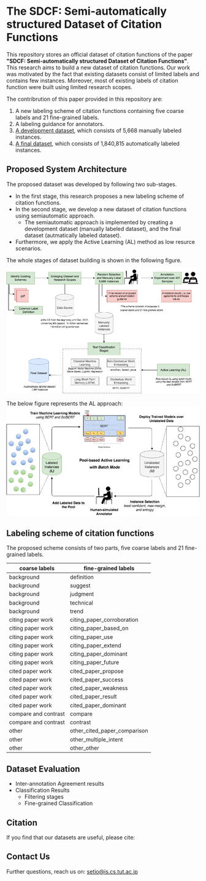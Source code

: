 # The SDCF: Semi-automatically structured Dataset of Citation Functions #

This repository stores an official dataset of citation functions of the paper **"SDCF: Semi-automatically structured Dataset of Citation Functions"**. This research aims to build a new dataset of citation functions. Our work was motivated by the fact that existing datasets consist of limited labels and contains few instances. Moreover, most of existing labels of citation function were built using limited research scopes.

The contribrution of this paper provided in this repository are:
1. A new labeling scheme of citation functions containing five coarse labels and 21 fine-grained labels.
2. A labeling guidance for annotators.
3. [A development dataset](https://github.com/tutcsis/SDCF/tree/main/Development%20datasets), which consists of 5,668 manually labeled instances.
4. [A final dataset](), which consists of 1,840,815 automatically labeled instances.

## Proposed System Architecture ## 
The proposed dataset was developed by following two sub-stages. 
* In the first stage, this research proposes a new labeling scheme of citation functions. 
* In the second stage, we develop a new dataset of citation functions using semiautomatic approach. 
  * The semiautomatic approach is implemented by creating a development dataset (manually labeled dataset), and the final dataset (autmatically labeled dataset). 
* Furthermore, we apply the Active Learning (AL) method as low resurce scenarios. 

The whole stages of dataset building is shown in the following figure.

![picture alt](https://github.com/tutcsis/SDCF/blob/main/Images/new-whole-diagram.png "Title is optional")


The below figure represents the AL approach:
![picture alt](https://github.com/tutcsis/SDCF/blob/main/Images/New-Active-Learning.png "Title is optional")

## Labeling scheme of citation functions ## 
The proposed scheme consists of two parts, five coarse labels and 21 fine-grained labels.

coarse labels  | fine-grained labels
------------- | -------------
background  | definition
background  | suggest
background  | judgment
background  | technical
background  | trend
citing paper work  | citing_paper_corroboration
citing paper work  | citing_paper_based_on
citing paper work  | citing_paper_use
citing paper work | citing_paper_extend
citing paper work | citing_paper_dominant
citing paper work  | citing_paper_future
cited paper work  | cited_paper_propose
cited paper work  | cited_paper_success
cited paper work  | cited_paper_weakness
cited paper work  | cited_paper_result
cited paper work  | cited_paper_dominant
compare and contrast  | compare
compare and contrast  | contrast
other  | other_cited_paper_comparison
other  | other_multiple_intent
other  | other_other

## Dataset Evaluation ## 
* Inter-annotation Agreement results 
* Classification Results 
  * Filtering stages 
  * Fine-grained Classification 

## Citation ## 
If you find that our datasets are useful, please cite:

 

## Contact Us ##
Further questions, reach us on: setio@is.cs.tut.ac.jp   
